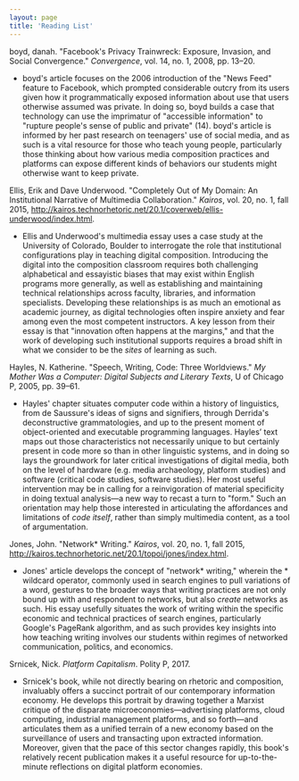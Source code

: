 ```yaml
---
layout: page
title: 'Reading List'
---
```


boyd, danah. "Facebook's Privacy Trainwreck: Exposure, Invasion, and Social Convergence." *Convergence*, vol. 14, no. 1, 2008, pp. 13–20. 

- boyd's article focuses on the 2006 introduction of the "News Feed" feature to Facebook, which prompted considerable outcry from its users given how it programmatically exposed information about use that users otherwise assumed was private. In doing so, boyd builds a case that technology can use the imprimatur of "accessible information" to "rupture people's sense of public and private" (14). boyd's article is informed by her past research on teenagers' use of social media, and as such is a vital resource for those who teach young people, particularly those thinking about how various media composition practices and platforms can expose different kinds of behaviors our students might otherwise want to keep private. 

Ellis, Erik and Dave Underwood. "Completely Out of My Domain: An Institutional Narrative of Multimedia Collaboration." *Kairos*, vol. 20, no. 1, fall 2015, <http://kairos.technorhetoric.net/20.1/coverweb/ellis-underwood/index.html>. 

- Ellis and Underwood's multimedia essay uses a case study at the University of Colorado, Boulder to interrogate the role that institutional configurations play in teaching digital composition. Introducing the digital into the composition classroom requires both challenging alphabetical and essayistic biases that may exist within English programs more generally, as well as establishing and maintaining technical relationships across faculty, libraries, and information specialists. Developing these relationships is as much an emotional as academic journey, as digital technologies often inspire anxiety and fear among even the most competent instructors. A key lesson from their essay is that "innovation often happens at the margins," and that the work of developing such institutional supports requires a broad shift in what we consider to be the *sites* of learning as such. 

Hayles, N. Katherine. "Speech, Writing, Code: Three Worldviews." *My Mother Was a Computer: Digital Subjects and Literary Texts*, U of Chicago P, 2005, pp. 39–61.

- Hayles' chapter situates computer code within a history of linguistics, from de Saussure's ideas of signs and signifiers, through Derrida's deconstructive grammatologies, and up to the present moment of object-oriented and executable programming languages. Hayles’ text maps out those characteristics not necessarily unique to but certainly present in code more so than in other linguistic systems, and in doing so lays the groundwork for later critical investigations of digital media, both on the level of hardware (e.g. media archaeology, platform studies) and software (critical code studies, software studies). Her most useful intervention may be in calling for a reinvigoration of material specificity in doing textual analysis—a new way to recast a turn to "form." Such an orientation may help those interested in articulating the affordances and limitations of *code itself*, rather than simply multimedia content, as a tool of argumentation.

Jones, John. "Network\* Writing." *Kairos*, vol. 20, no. 1, fall 2015, <http://kairos.technorhetoric.net/20.1/topoi/jones/index.html>.  

- Jones' article develops the concept of "network\* writing," wherein the \* wildcard operator, commonly used in search engines to pull variations of a word, gestures to the broader ways that writing practices are not only bound up with and respondent to networks, but also *create* networks as such. His essay usefully situates the work of writing within the specific economic and technical practices of search engines, particularly Google's PageRank algorithm, and as such provides key insights into how teaching writing involves our students within regimes of networked communication, politics, and economics.

Srnicek, Nick. *Platform Capitalism*. Polity P, 2017.

- Srnicek's book, while not directly bearing on rhetoric and composition, invaluably offers a succinct portrait of our contemporary information economy. He develops this portrait by drawing together a Marxist critique of the disparate microeconomies—advertising platforms, cloud computing, industrial management platforms, and so forth—and articulates them as a unified terrain of a new economy based on the surveillance of users and transacting upon extracted information. Moreover, given that the pace of this sector changes rapidly, this book's relatively recent publication makes it a useful resource for up-to-the-minute reflections on digital platform economies.
